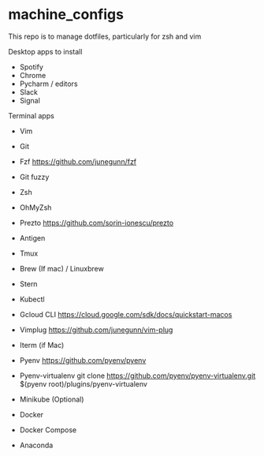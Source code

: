 # machine_configs

This repo is to manage dotfiles, particularly for zsh and vim

Desktop apps to install
- Spotify
- Chrome
- Pycharm / editors
- Slack
- Signal

Terminal apps
- Vim
- Git
- Fzf https://github.com/junegunn/fzf
- Git fuzzy

- Zsh
- OhMyZsh
- Prezto https://github.com/sorin-ionescu/prezto
- Antigen

- Tmux
- Brew (If mac) / Linuxbrew
- Stern
- Kubectl
- Gcloud CLI https://cloud.google.com/sdk/docs/quickstart-macos
- Vimplug https://github.com/junegunn/vim-plug
- Iterm (if Mac)
- Pyenv https://github.com/pyenv/pyenv
- Pyenv-virtualenv git clone https://github.com/pyenv/pyenv-virtualenv.git $(pyenv root)/plugins/pyenv-virtualenv
- Minikube (Optional)
- Docker
- Docker Compose
- Anaconda
